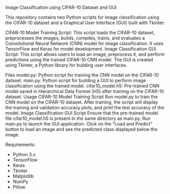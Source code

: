 Image Classification using CIFAR-10 Dataset and GUI

This repository contains two Python scripts for image classification using the CIFAR-10 dataset and a Graphical User Interface (GUI) built with Tkinter:

CIFAR-10 Model Training Script: This script loads the CIFAR-10 dataset, preprocesses the images, builds, compiles, trains, and evaluates a Convolutional Neural Network (CNN) model for image classification. It uses TensorFlow and Keras for model development.
Image Classification GUI Script: This script allows users to load an image, preprocess it, and perform predictions using the trained CIFAR-10 CNN model. The GUI is created using Tkinter, a Python library for building user interfaces.

Files
model.py: Python script for training the CNN model on the CIFAR-10 dataset.
main.py: Python script for building a GUI to perform image classification using the trained model.
cifar10_model.h5: Pre-trained CNN model saved in Hierarchical Data Format (H5) after training on the CIFAR-10 dataset.
Usage
CIFAR-10 Model Training Script
Run model.py to train the CNN model on the CIFAR-10 dataset.
After training, the script will display the training and validation accuracy plots, and print the test accuracy of the model.
Image Classification GUI Script
Ensure that the pre-trained model file cifar10_model.h5 is present in the same directory as main.py.
Run main.py to launch the GUI application.
Click on the "Load and Predict" button to load an image and see the predicted class displayed below the image.

Requirements:
- Python 3.x
- TensorFlow
- Keras
- Tkinter
- Matplotlib
- NumPy
- Pillow
